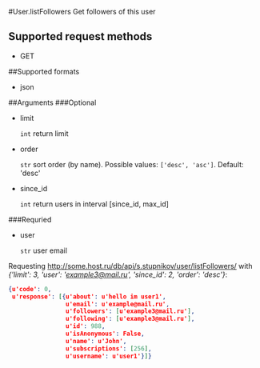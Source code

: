 #User.listFollowers
Get followers of this user

## Supported request methods 
* GET

##Supported formats
* json

##Arguments
###Optional
* limit

   ```int``` return limit
* order

   ```str``` sort order (by name). Possible values: ```['desc', 'asc']```. Default: 'desc'
* since_id

   ```int``` return users in interval [since_id, max_id]


###Requried
* user

   ```str``` user email


Requesting http://some.host.ru/db/api/s.stupnikov/user/listFollowers/ with _{'limit': 3, 'user': 'example3@mail.ru', 'since_id': 2, 'order': 'desc'}_:
```json
{u'code': 0,
 u'response': [{u'about': u'hello im user1',
                u'email': u'example@mail.ru',
                u'followers': [u'example3@mail.ru'],
                u'following': [u'example3@mail.ru'],
                u'id': 988,
                u'isAnonymous': False,
                u'name': u'John',
                u'subscriptions': [256],
                u'username': u'user1'}]}
```
